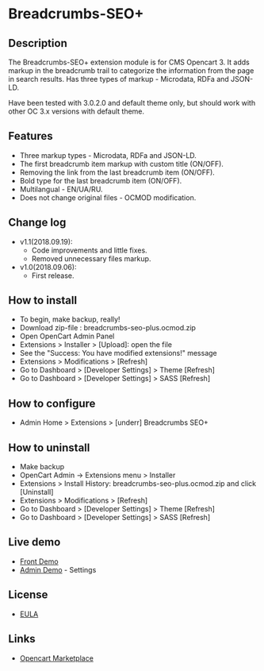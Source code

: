 # Breadcrumbs-SEO+

## Description
The Breadcrumbs-SEO+ extension module is for CMS Opencart 3. It adds markup in the breadcrumb trail to categorize the information from the page in search results. Has three types of markup - Microdata, RDFa and JSON-LD.

Have been tested with 3.0.2.0 and default theme only, but should work with other OC 3.x versions with default theme.

## Features
* Three markup types - Microdata, RDFa and JSON-LD.
* The first breadcrumb item markup with custom title (ON/OFF).
* Removing the link from the last breadcrumb item (ON/OFF).
* Bold type for the last breadcrumb item (ON/OFF).
* Multilangual - EN/UA/RU.
* Does not change original files - OCMOD modification.

## Change log
* v1.1(2018.09.19):
  * Code improvements and little fixes.
  * Removed unnecessary files markup.
* v1.0(2018.09.06):
  * First release.

## How to install
* To begin, make backup, really!
* Download zip-file : breadcrumbs-seo-plus.ocmod.zip
* Open OpenCart Admin Panel
* Extensions > Installer > [Upload]: open the file
* See the "Success: You have modified extensions!" message
* Extensions > Modifications > [Refresh]
* Go to Dashboard > [Developer Settings] > Theme [Refresh]
* Go to Dashboard > [Developer Settings] > SASS [Refresh]

## How to configure
* Admin Home > Extensions > [underr] Breadcrumbs SEO+

## How to uninstall
* Make backup
* OpenCart Admin -> Extensions menu > Installer
* Extensions > Install History: breadcrumbs-seo-plus.ocmod.zip and click [Uninstall]
* Extensions > Modifications > [Refresh]
* Go to Dashboard > [Developer Settings] > Theme [Refresh]
* Go to Dashboard > [Developer Settings] > SASS [Refresh]

## Live demo
* [Front Demo](http://051c5f20.freevar.com/www/plus)
* [Admin Demo](http://051c5f20.freevar.com/www/plus/admin/index.php?route=extension/module/breadcrumbs_seo) - Settings

## License
* [EULA](https://raw.githubusercontent.com/underr-ua/ocmod3-breadcrumbs-seo-plus/master/EULA.txt)

## Links
* [Opencart Marketplace](https://www.opencart.com/index.php?route==marketplace/extension/info&extension_id=35022)
